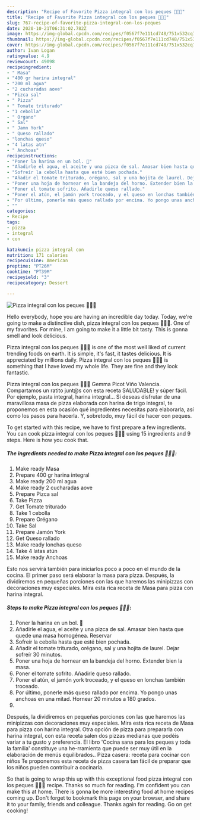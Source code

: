 ```yaml
---
description: "Recipe of Favorite Pizza integral con los peques 🍕👦🏻"
title: "Recipe of Favorite Pizza integral con los peques 🍕👦🏻"
slug: 767-recipe-of-favorite-pizza-integral-con-los-peques
date: 2020-10-21T06:31:02.782Z
image: https://img-global.cpcdn.com/recipes/f0567f7e111cd748/751x532cq70/pizza-integral-con-los-peques-🍕👦🏻-foto-principal.jpg
thumbnail: https://img-global.cpcdn.com/recipes/f0567f7e111cd748/751x532cq70/pizza-integral-con-los-peques-🍕👦🏻-foto-principal.jpg
cover: https://img-global.cpcdn.com/recipes/f0567f7e111cd748/751x532cq70/pizza-integral-con-los-peques-🍕👦🏻-foto-principal.jpg
author: Ivan Logan
ratingvalue: 4.9
reviewcount: 49098
recipeingredient:
- " Masa"
- "400 gr harina integral"
- "200 ml agua"
- "2 cucharadas aove"
- "Pizca sal"
- " Pizza"
- " Tomate triturado"
- "1 cebolla"
- " Organo"
- " Sal"
- " Jamn York"
- " Queso rallado"
- "lonchas queso"
- "4 latas atn"
- " Anchoas"
recipeinstructions:
- "Poner la harina en un bol. 🥣"
- "Añadirle el agua, el aceite y una pizca de sal. Amasar bien hasta que quede una masa homogénea. Reservar"
- "Sofreír la cebolla hasta que esté bien pochada."
- "Añadir el tomate triturado, orégano, sal y una hojita de laurel. Dejar sofreír 30 minutos."
- "Poner una hoja de hornear en la bandeja del horno. Extender bien la masa."
- "Poner el tomate sofrito. Añadirle queso rallado."
- "Poner el atún, el jamón york troceado, y el queso en lonchas también troceado."
- "Por último, ponerle más queso rallado por encima. Yo pongo unas anchoas en una mitad. Hornear 20 minutos a 180 grados."
- ""
categories:
- Recipe
tags:
- pizza
- integral
- con

katakunci: pizza integral con 
nutrition: 171 calories
recipecuisine: American
preptime: "PT26M"
cooktime: "PT39M"
recipeyield: "3"
recipecategory: Dessert

---
```



![Pizza integral con los peques 🍕👦🏻](https://img-global.cpcdn.com/recipes/f0567f7e111cd748/751x532cq70/pizza-integral-con-los-peques-🍕👦🏻-foto-principal.jpg)

Hello everybody, hope you are having an incredible day today. Today, we're going to make a distinctive dish, pizza integral con los peques 🍕👦🏻. One of my favorites. For mine, I am going to make it a little bit tasty. This is gonna smell and look delicious.

Pizza integral con los peques 🍕👦🏻 is one of the most well liked of current trending foods on earth. It is simple, it's fast, it tastes delicious. It is appreciated by millions daily. Pizza integral con los peques 🍕👦🏻 is something that I have loved my whole life. They are fine and they look fantastic.

Pizza integral con los peques 🍕👦🏻 Gemma Picot Viño Valencia. Compartamos un ratito junt@s con esta receta SALUDABLE! y súper fácil. Por ejemplo, pasta integral, harina integral… Si deseas disfrutar de una maravillosa masa de pizza elaborada con harina de trigo integral, te proponemos en esta ocasión qué ingredientes necesitas para elaborarla, así como los pasos para hacerla. Y, sobretodo, muy fácil de hacer con peques.


To get started with this recipe, we have to first prepare a few ingredients. You can cook pizza integral con los peques 🍕👦🏻 using 15 ingredients and 9 steps. Here is how you cook that.

<!--inarticleads1-->

##### The ingredients needed to make Pizza integral con los peques 🍕👦🏻:

1. Make ready  Masa
1. Prepare 400 gr harina integral
1. Make ready 200 ml agua
1. Make ready 2 cucharadas aove
1. Prepare Pizca sal
1. Take  Pizza
1. Get  Tomate triturado
1. Take 1 cebolla
1. Prepare  Orégano
1. Take  Sal
1. Prepare  Jamón York
1. Get  Queso rallado
1. Make ready lonchas queso
1. Take 4 latas atún
1. Make ready  Anchoas


Esto nos servirá también para iniciarlos poco a poco en el mundo de la cocina. El primer paso será elaborar la masa para pizza. Después, la dividiremos en pequeñas porciones con las que haremos las minipizzas con decoraciones muy especiales. Mira esta rica receta de Masa para pizza con harina integral. 

<!--inarticleads2-->

##### Steps to make Pizza integral con los peques 🍕👦🏻:

1. Poner la harina en un bol. 🥣
1. Añadirle el agua, el aceite y una pizca de sal. Amasar bien hasta que quede una masa homogénea. Reservar
1. Sofreír la cebolla hasta que esté bien pochada.
1. Añadir el tomate triturado, orégano, sal y una hojita de laurel. Dejar sofreír 30 minutos.
1. Poner una hoja de hornear en la bandeja del horno. Extender bien la masa.
1. Poner el tomate sofrito. Añadirle queso rallado.
1. Poner el atún, el jamón york troceado, y el queso en lonchas también troceado.
1. Por último, ponerle más queso rallado por encima. Yo pongo unas anchoas en una mitad. Hornear 20 minutos a 180 grados.
1. 


Después, la dividiremos en pequeñas porciones con las que haremos las minipizzas con decoraciones muy especiales. Mira esta rica receta de Masa para pizza con harina integral. Otra opción de pizza para prepararla con harina integral, con esta receta salen dos pizzas medianas que podéis variar a tu gusto y preferencia. El libro &#39;Cocina sana para los peques y toda la familia&#39; constituye una he-rramienta que puede ser muy útil en la elaboración de menús equilibrados.. Pizza casera: receta para cocinar con niños Te proponemos esta receta de pizza casera tan fácil de preparar que los niños pueden contribuir a cocinarla. 

So that is going to wrap this up with this exceptional food pizza integral con los peques 🍕👦🏻 recipe. Thanks so much for reading. I'm confident you can make this at home. There is gonna be more interesting food at home recipes coming up. Don't forget to bookmark this page on your browser, and share it to your family, friends and colleague. Thanks again for reading. Go on get cooking!
